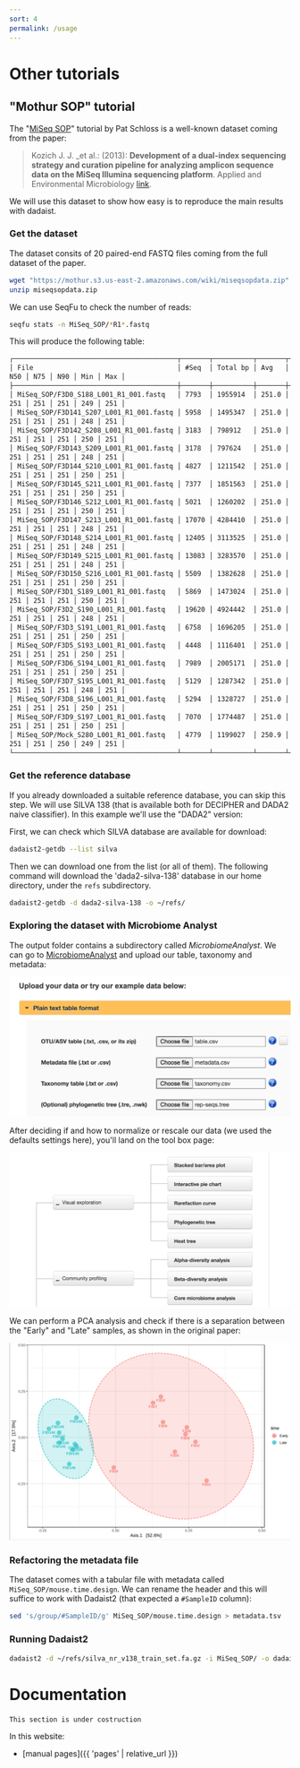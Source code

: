 ```yaml
---
sort: 4
permalink: /usage
---
```

# Other tutorials

## "Mothur SOP" tutorial

The "[MiSeq SOP](https://mothur.org/wiki/miseq_sop/)" tutorial by Pat Schloss
is a well-known dataset coming from the paper:

> Kozich J. J. _et al.: (2013): **Development of a dual-index sequencing strategy and curation pipeline for analyzing amplicon sequence data on the MiSeq Illumina sequencing platform**. Applied and Environmental Microbiology [link](https://aem.asm.org/content/79/17/5112).

We will use this dataset to show how easy is to reproduce the main results with dadaist.

### Get the dataset

The dataset consits of 20 paired-end FASTQ files coming from the full dataset of the paper.

```bash
wget "https://mothur.s3.us-east-2.amazonaws.com/wiki/miseqsopdata.zip"
unzip miseqsopdata.zip
```

We can use SeqFu to check the number of reads:
```bash
seqfu stats -n MiSeq_SOP/*R1*.fastq
```

This will produce the following table:
```
┌─────────────────────────────────────────┬───────┬──────────┬───────┬─────┬─────┬─────┬─────┬─────┐
│ File                                    │ #Seq  │ Total bp │ Avg   │ N50 │ N75 │ N90 │ Min │ Max │
├─────────────────────────────────────────┼───────┼──────────┼───────┼─────┼─────┼─────┼─────┼─────┤
│ MiSeq_SOP/F3D0_S188_L001_R1_001.fastq   │ 7793  │ 1955914  │ 251.0 │ 251 │ 251 │ 251 │ 249 │ 251 │
│ MiSeq_SOP/F3D141_S207_L001_R1_001.fastq │ 5958  │ 1495347  │ 251.0 │ 251 │ 251 │ 251 │ 248 │ 251 │
│ MiSeq_SOP/F3D142_S208_L001_R1_001.fastq │ 3183  │ 798912   │ 251.0 │ 251 │ 251 │ 251 │ 250 │ 251 │
│ MiSeq_SOP/F3D143_S209_L001_R1_001.fastq │ 3178  │ 797624   │ 251.0 │ 251 │ 251 │ 251 │ 248 │ 251 │
│ MiSeq_SOP/F3D144_S210_L001_R1_001.fastq │ 4827  │ 1211542  │ 251.0 │ 251 │ 251 │ 251 │ 250 │ 251 │
│ MiSeq_SOP/F3D145_S211_L001_R1_001.fastq │ 7377  │ 1851563  │ 251.0 │ 251 │ 251 │ 251 │ 250 │ 251 │
│ MiSeq_SOP/F3D146_S212_L001_R1_001.fastq │ 5021  │ 1260202  │ 251.0 │ 251 │ 251 │ 251 │ 250 │ 251 │
│ MiSeq_SOP/F3D147_S213_L001_R1_001.fastq │ 17070 │ 4284410  │ 251.0 │ 251 │ 251 │ 251 │ 248 │ 251 │
│ MiSeq_SOP/F3D148_S214_L001_R1_001.fastq │ 12405 │ 3113525  │ 251.0 │ 251 │ 251 │ 251 │ 248 │ 251 │
│ MiSeq_SOP/F3D149_S215_L001_R1_001.fastq │ 13083 │ 3283570  │ 251.0 │ 251 │ 251 │ 251 │ 248 │ 251 │
│ MiSeq_SOP/F3D150_S216_L001_R1_001.fastq │ 5509  │ 1382628  │ 251.0 │ 251 │ 251 │ 251 │ 250 │ 251 │
│ MiSeq_SOP/F3D1_S189_L001_R1_001.fastq   │ 5869  │ 1473024  │ 251.0 │ 251 │ 251 │ 251 │ 250 │ 251 │
│ MiSeq_SOP/F3D2_S190_L001_R1_001.fastq   │ 19620 │ 4924442  │ 251.0 │ 251 │ 251 │ 251 │ 248 │ 251 │
│ MiSeq_SOP/F3D3_S191_L001_R1_001.fastq   │ 6758  │ 1696205  │ 251.0 │ 251 │ 251 │ 251 │ 250 │ 251 │
│ MiSeq_SOP/F3D5_S193_L001_R1_001.fastq   │ 4448  │ 1116401  │ 251.0 │ 251 │ 251 │ 251 │ 250 │ 251 │
│ MiSeq_SOP/F3D6_S194_L001_R1_001.fastq   │ 7989  │ 2005171  │ 251.0 │ 251 │ 251 │ 251 │ 250 │ 251 │
│ MiSeq_SOP/F3D7_S195_L001_R1_001.fastq   │ 5129  │ 1287342  │ 251.0 │ 251 │ 251 │ 251 │ 248 │ 251 │
│ MiSeq_SOP/F3D8_S196_L001_R1_001.fastq   │ 5294  │ 1328727  │ 251.0 │ 251 │ 251 │ 251 │ 250 │ 251 │
│ MiSeq_SOP/F3D9_S197_L001_R1_001.fastq   │ 7070  │ 1774487  │ 251.0 │ 251 │ 251 │ 251 │ 250 │ 251 │
│ MiSeq_SOP/Mock_S280_L001_R1_001.fastq   │ 4779  │ 1199027  │ 250.9 │ 251 │ 251 │ 250 │ 249 │ 251 │
└─────────────────────────────────────────┴───────┴──────────┴───────┴─────┴─────┴─────┴─────┴─────┘
```

### Get the reference database
If you already downloaded a suitable reference database, you can skip this step.
We will use SILVA 138 (that is available both for DECIPHER and DADA2 naive classifier).
In this example we'll use the "DADA2" version:

First, we can check which SILVA database are available for download:
```bash
dadaist2-getdb --list silva
```

Then we can download one from the list (or all of them). The following command will
download the 'dada2-silva-138' database in our home directory, under the `refs` subdirectory.

```bash
dadaist2-getdb -d dada2-silva-138 -o ~/refs/
```

### Exploring the dataset with Microbiome Analyst

The output folder contains a subdirectory called _MicrobiomeAnalyst_.
We can go to [MicrobiomeAnalyst](https://www.microbiomeanalyst.ca/MicrobiomeAnalyst/upload/OtuUploadView.xhtml)
and upload our table, taxonomy and metadata:

<img src="img/ma-form.png">

After deciding if and how to normalize or rescale our data (we used the defaults settings here),
you'll land on the tool box page:

<img src="img/ma-tools.png">

We can perform a PCA analysis and check if there is a separation between the "Early" and "Late"
samples, as shown in the original paper:

<img src="img/ma-pca.png">

### Refactoring the metadata file

The dataset comes with a tabular file with metadata called `MiSeq_SOP/mouse.time.design`.
We can rename the header and this will suffice to work with Dadaist2 (that expected
  a `#SampleID` column):

```bash
sed 's/group/#SampleID/g' MiSeq_SOP/mouse.time.design > metadata.tsv
```

### Running Dadaist2

```bash
dadaist2 -d ~/refs/silva_nr_v138_train_set.fa.gz -i MiSeq_SOP/ -o dadaist2-sop -m metadata.tsv
```

# Documentation

```note
This section is under costruction
```

In this website:
 * [manual pages]({{ 'pages' | relative_url }})
